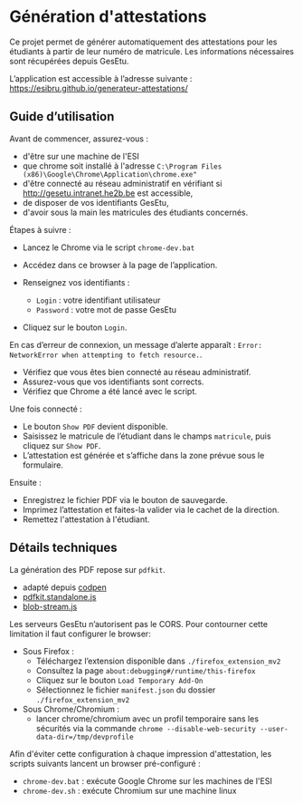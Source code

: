 # Génération d'attestations

Ce projet permet de générer automatiquement des attestations pour les étudiants à partir de leur numéro de matricule.
Les informations nécessaires sont récupérées depuis GesEtu.

L’application est accessible à l’adresse suivante :
https://esibru.github.io/generateur-attestations/

## Guide d’utilisation

Avant de commencer, assurez-vous :

- d'être sur une machine de l'ESI
- que chrome soit installé à l'adresse `C:\Program Files (x86)\Google\Chrome\Application\chrome.exe"`
- d'être connecté au réseau administratif en vérifiant si http://gesetu.intranet.he2b.be est accessible,
- de disposer de vos identifiants GesEtu,
- d'avoir sous la main les matricules des étudiants concernés.

Étapes à suivre :

- Lancez le Chrome via le script `chrome-dev.bat`
- Accédez dans ce browser à la page de l’application.
- Renseignez vos identifiants :
   - `Login` : votre identifiant utilisateur
   - `Password` : votre mot de passe GesEtu

- Cliquez sur le bouton `Login`.

En cas d’erreur de connexion, un message d’alerte apparaît : `Error: NetworkError when attempting to fetch resource.`.

- Vérifiez que vous êtes bien connecté au réseau administratif.
- Assurez-vous que vos identifiants sont corrects.
- Vérifiez que Chrome a été lancé avec le script.

Une fois connecté :

- Le bouton `Show PDF` devient disponible.
- Saisissez le matricule de l’étudiant dans le champs `matricule`, puis cliquez sur `Show PDF`.
- L’attestation est générée et s’affiche dans la zone prévue sous le formulaire.

Ensuite :

- Enregistrez le fichier PDF via le bouton de sauvegarde.
- Imprimez l’attestation et faites-la valider via le cachet de la direction.
- Remettez l'attestation à l'étudiant.

## Détails techniques

La génération des PDF repose sur `pdfkit`.
- adapté depuis [codpen](https://codepen.io/blikblum/pen/YboVNq?editors=1010)
- [pdfkit.standalone.js](https://github.com/devongovett/pdfkit/releases/download/v0.10.0/pdfkit.standalone.js)
- [blob-stream.js](https://github.com/devongovett/blob-stream/releases/download/v0.1.3/blob-stream.js)

Les serveurs GesEtu n’autorisent pas le CORS. 
Pour contourner cette limitation il faut configurer le browser:

- Sous Firefox :
   - Téléchargez l’extension disponible dans `./firefox_extension_mv2`
   - Consultez la page `about:debugging#/runtime/this-firefox` 
   - Cliquez sur le bouton `Load Temporary Add-On`
   - Sélectionnez le fichier `manifest.json` du dossier `./firefox_extension_mv2`
- Sous Chrome/Chromium :    
    - lancer chrome/chromium avec un profil temporaire sans les sécurités via la commande `chrome --disable-web-security --user-data-dir=/tmp/devprofile`
    
Afin d'éviter cette configuration à chaque impression d'attestation, les scripts suivants lancent un browser pré-configuré : 

- `chrome-dev.bat` : exécute Google Chrome sur les machines de l'ESI
- `chrome-dev.sh` : exécute Chromium sur une machine linux

